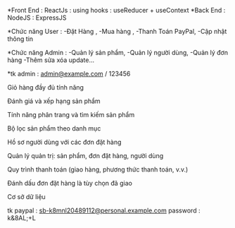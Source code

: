 *Front End : ReactJs : using hooks : useReducer + useContext *Back End : NodeJS : ExpressJS

*Chức năng User : -Đặt Hàng , -Mua hàng , -Thanh Toán PayPal, -Cập nhật thông tin

*Chức năng Admin : -Quản lý sản phẩm, -Quản lý người dùng, -Quản lý đơn hàng -Thêm sửa xóa update...

*tk admin : admin@example.com / 123456

Giỏ hàng đầy đủ tính năng

Đánh giá và xếp hạng sản phẩm

Tính năng phân trang và tìm kiếm sản phẩm

Bộ lọc sản phẩm theo danh mục

Hồ sơ người dùng với các đơn đặt hàng

Quản lý quản trị: sản phẩm, đơn đặt hàng, người dùng

Quy trình thanh toán (giao hàng, phương thức thanh toán, v.v.)

Đánh dấu đơn đặt hàng là tùy chọn đã giao

Cơ sở dữ liệu

tk paypal : sb-k8mnl20489112@personal.example.com password : k&8AL;+L
